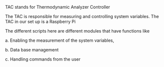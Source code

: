 TAC stands for Thermodynamic Analyzer Controller 

The TAC is responsible for measuring and controlling system variables. The TAC in our set up is a Raspberry Pi 

The different scripts here are different modules that have functions like

a. Enabling the measurement of the system variables,

b. Data base management

c. Handling commands from the user





